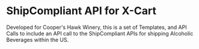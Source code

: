 # ShipCompliant API for X-Cart
Developed for Cooper's Hawk Winery, this is a set of Templates,
and API Calls to include an API call to the ShipCompliant APIs
for shipping Alcoholic Beverages within the US.

